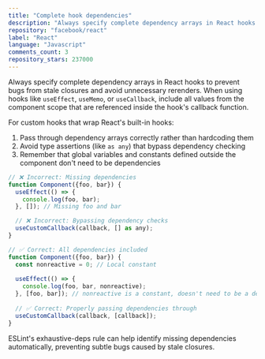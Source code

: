 ```yaml
---
title: "Complete hook dependencies"
description: "Always specify complete dependency arrays in React hooks to prevent bugs from stale closures and avoid unnecessary rerenders. When using hooks like useEffect, useMemo, or useCallback, include all values from the component scope that are referenced inside the hook's callback function."
repository: "facebook/react"
label: "React"
language: "Javascript"
comments_count: 3
repository_stars: 237000
---
```


Always specify complete dependency arrays in React hooks to prevent bugs from stale closures and avoid unnecessary rerenders. When using hooks like `useEffect`, `useMemo`, or `useCallback`, include all values from the component scope that are referenced inside the hook's callback function.

For custom hooks that wrap React's built-in hooks:
1. Pass through dependency arrays correctly rather than hardcoding them
2. Avoid type assertions (like `as any`) that bypass dependency checking
3. Remember that global variables and constants defined outside the component don't need to be dependencies

```javascript
// ❌ Incorrect: Missing dependencies
function Component({foo, bar}) {
  useEffect(() => {
    console.log(foo, bar);
  }, []); // Missing foo and bar

  // ❌ Incorrect: Bypassing dependency checks
  useCustomCallback(callback, [] as any);
}

// ✅ Correct: All dependencies included
function Component({foo, bar}) {
  const nonreactive = 0; // Local constant
  
  useEffect(() => {
    console.log(foo, bar, nonreactive);
  }, [foo, bar]); // nonreactive is a constant, doesn't need to be a dependency
  
  // ✅ Correct: Properly passing dependencies through
  useCustomCallback(callback, [callback]);
}
```

ESLint's exhaustive-deps rule can help identify missing dependencies automatically, preventing subtle bugs caused by stale closures.